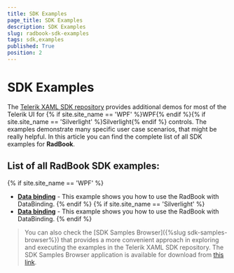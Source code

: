 ```yaml
---
title: SDK Examples
page_title: SDK Examples
description: SDK Examples
slug: radbook-sdk-examples
tags: sdk,examples
published: True
position: 2
---
```


# SDK Examples

The [Telerik XAML SDK repository](https://github.com/telerik/xaml-sdk/tree/master/) provides additional demos for most of the Telerik UI for {% if site.site_name == 'WPF' %}WPF{% endif %}{% if site.site_name == 'Silverlight' %}Silverlight{% endif %} controls. The examples demonstrate many specific user case scenarios, that might be really helpful. In this article you can find the complete list of all SDK examples for __RadBook__.

## List of all RadBook SDK examples:

{% if site.site_name == 'WPF' %}

* __[Data binding](https://github.com/telerik/xaml-sdk/tree/master/Book/DataBinding)__ - This example shows you how to use the RadBook with DataBinding.
{% endif %}
{% if site.site_name == 'Silverlight' %}
* __[Data binding](https://github.com/telerik/xaml-sdk/tree/master/Book/DataBinding)__ - This example shows you how to use the RadBook with DataBinding.
{% endif %}

>You can also check the [SDK Samples Browser]({%slug sdk-samples-browser%}) that provides a more convenient approach in exploring and executing the examples in the Telerik XAML SDK repository. The SDK Samples Browser application is available for download from [this link](http://demos.telerik.com/xaml-sdkbrowser/).